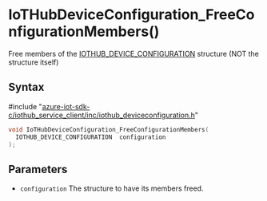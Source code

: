 # IoTHubDeviceConfiguration_FreeConfigurationMembers()

Free members of the [IOTHUB_DEVICE_CONFIGURATION](#undefined) structure (NOT the structure itself)

## Syntax

\#include "[azure-iot-sdk-c/iothub_service_client/inc/iothub_deviceconfiguration.h](../iot-c-ref-iothub-deviceconfiguration-h.md)"  
```C
void IoTHubDeviceConfiguration_FreeConfigurationMembers(
  IOTHUB_DEVICE_CONFIGURATION  configuration
);
```

## Parameters
* `configuration` The structure to have its members freed.


